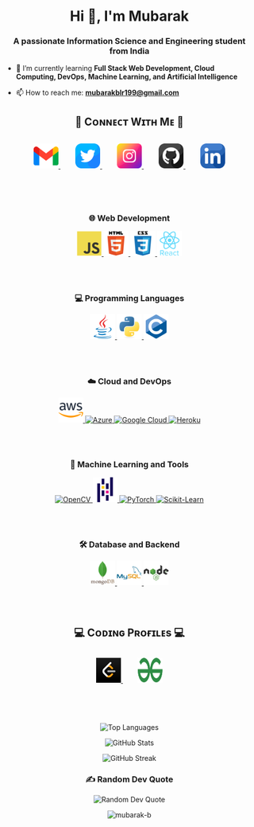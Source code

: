 <h1 align="center">Hi 👋, I'm Mubarak</h1>
<h3 align="center">A passionate Information Science and Engineering student from India</h3>

- 🌱 I’m currently learning **Full Stack Web Development, Cloud Computing, DevOps, Machine Learning, and Artificial Intelligence**

- 📫 How to reach me: **mubarakblr199@gmail.com**

<h2 align="center" style="margin-bottom: 30px;">🤝 Cᴏɴɴᴇᴄᴛ Wɪᴛʜ Mᴇ 🤝</h2>
<div align="center" style="margin-bottom: 30px;">
  <a href="mailto:mubarakblr199@gmail.com" target="_blank" style="margin: 0 15px;">
    <img src="gmail.png" width=50 height=50 alt="mubarakblr199@gmail.com" />
  </a>

  <a href="https://twitter.com/mubarak-b" target="_blank" style="margin: 0 15px;">
    <img src="twitter.png" width=50 height=50 alt="Twitter" />
  </a>

  <a href="https://www.instagram.com/itsmubarak.b/" target="_blank" style="margin: 0 15px;">
    <img src="instagram.png" width=50 height=50 alt="Instagram" />
  </a>

  <a href="https://www.github.com/mubarak-b" target="_blank" style="margin: 0 15px;">
    <img src="github (1).png" width=50 height=50 alt="GitHub" />
  </a>

  <a href="https://www.linkedin.com/in/mubarak-b-75b36112b/" target="_blank" style="margin: 0 15px;">
    <img src="linkedin (1).png" width=50 height=50 alt="LinkedIn" />
  </a>
</div>

<br/><br/>

<!-- Web Development -->
<h3 align="center">🌐 Web Development</h3>
<p align="center">
    <a href="https://developer.mozilla.org/en-US/docs/Web/JavaScript" target="_blank" rel="noreferrer">
        <img src="https://raw.githubusercontent.com/devicons/devicon/master/icons/javascript/javascript-original.svg" alt="JavaScript" width="50" height="50"/>
    </a>
    <a href="https://www.w3.org/html/" target="_blank" rel="noreferrer">
        <img src="https://raw.githubusercontent.com/devicons/devicon/master/icons/html5/html5-original-wordmark.svg" alt="HTML5" width="50" height="50"/>
    </a>
    <a href="https://www.w3schools.com/css/" target="_blank" rel="noreferrer">
        <img src="https://raw.githubusercontent.com/devicons/devicon/master/icons/css3/css3-original-wordmark.svg" alt="CSS3" width="50" height="50"/>
    </a>
    <a href="https://reactjs.org/" target="_blank" rel="noreferrer">
        <img src="https://raw.githubusercontent.com/devicons/devicon/master/icons/react/react-original-wordmark.svg" alt="React" width="50" height="50"/>
    </a>
</p>
<br/><br/>
<!-- Programming Languages -->
<h3 align="center">💻 Programming Languages</h3>
<p align="center">
    <a href="https://www.java.com" target="_blank" rel="noreferrer">
        <img src="https://raw.githubusercontent.com/devicons/devicon/master/icons/java/java-original.svg" alt="Java" width="50" height="50"/>
    </a>
    <a href="https://www.python.org" target="_blank" rel="noreferrer">
        <img src="https://raw.githubusercontent.com/devicons/devicon/master/icons/python/python-original.svg" alt="Python" width="50" height="50"/>
    </a>
    <a href="https://www.cprogramming.com/" target="_blank" rel="noreferrer">
        <img src="https://raw.githubusercontent.com/devicons/devicon/master/icons/c/c-original.svg" alt="C" width="50" height="50"/>
    </a>
</p>
<br/><br/>
<!-- Cloud and DevOps -->
<h3 align="center">☁️ Cloud and DevOps</h3>
<p align="center">
    <a href="https://aws.amazon.com" target="_blank" rel="noreferrer">
        <img src="https://raw.githubusercontent.com/devicons/devicon/master/icons/amazonwebservices/amazonwebservices-original-wordmark.svg" alt="AWS" width="50" height="50"/>
    </a>
    <a href="https://azure.microsoft.com/en-in/" target="_blank" rel="noreferrer">
        <img src="https://www.vectorlogo.zone/logos/microsoft_azure/microsoft_azure-icon.svg" alt="Azure" width="50" height="50"/>
    </a>
    <a href="https://cloud.google.com" target="_blank" rel="noreferrer">
        <img src="https://www.vectorlogo.zone/logos/google_cloud/google_cloud-icon.svg" alt="Google Cloud" width="50" height="50"/>
    </a>
    <a href="https://heroku.com" target="_blank" rel="noreferrer">
        <img src="https://www.vectorlogo.zone/logos/heroku/heroku-icon.svg" alt="Heroku" width="50" height="50"/>
    </a>
</p>
<br/><br/>
<!-- Machine Learning and Tools -->
<h3 align="center">🤖 Machine Learning and Tools</h3>
<p align="center">
    <a href="https://opencv.org/" target="_blank" rel="noreferrer">
        <img src="https://www.vectorlogo.zone/logos/opencv/opencv-icon.svg" alt="OpenCV" width="50" height="50"/>
    </a>
    <a href="https://pandas.pydata.org/" target="_blank" rel="noreferrer">
        <img src="https://raw.githubusercontent.com/devicons/devicon/2ae2a900d2f041da66e950e4d48052658d850630/icons/pandas/pandas-original.svg" alt="Pandas" width="50" height="50"/>
    </a>
    <a href="https://pytorch.org/" target="_blank" rel="noreferrer">
        <img src="https://www.vectorlogo.zone/logos/pytorch/pytorch-icon.svg" alt="PyTorch" width="50" height="50"/>
    </a>
    <a href="https://scikit-learn.org/" target="_blank" rel="noreferrer">
        <img src="https://upload.wikimedia.org/wikipedia/commons/0/05/Scikit_learn_logo_small.svg" alt="Scikit-Learn" width="50" height="50"/>
    </a>
</p>
<br/><br/>
<!-- Database and Backend -->
<h3 align="center">🛠️ Database and Backend</h3>
<p align="center">
    <a href="https://www.mongodb.com/" target="_blank" rel="noreferrer">
        <img src="https://raw.githubusercontent.com/devicons/devicon/master/icons/mongodb/mongodb-original-wordmark.svg" alt="MongoDB" width="50" height="50"/>
    </a>
    <a href="https://www.mysql.com/" target="_blank" rel="noreferrer">
        <img src="https://raw.githubusercontent.com/devicons/devicon/master/icons/mysql/mysql-original-wordmark.svg" alt="MySQL" width="50" height="50"/>
    </a>
    <a href="https://nodejs.org" target="_blank" rel="noreferrer">
        <img src="https://raw.githubusercontent.com/devicons/devicon/master/icons/nodejs/nodejs-original-wordmark.svg" alt="Node.js" width="50" height="50"/>
    </a>
</p>
<br/><br/>
<h2 align="center" style="margin-bottom: 30px;">💻 Cᴏᴅɪɴɢ Pʀᴏғɪʟᴇs 💻</h2>
<div align="center" style="margin-bottom: 30px;">
  <a href="https://leetcode.com/mubarakblr199" target="_blank" style="margin: 0 15px;">
    <img src="leetcode.png" width=50 height=50 alt="LeetCode" />
  </a>

  <a href="https://www.geeksforgeeks.org/user/mubarakbsaf/" target="_blank" style="margin: 0 15px;">
    <img src="gfg.svg" width=50 height=50 alt="GeeksforGeeks" />
  </a>
</div>

<br/><br/>

<p align="center">
    <img src="https://github-readme-stats.vercel.app/api/top-langs?username=mubarak-b&show_icons=true&locale=en&layout=compact" alt="Top Languages" />
</p>

<p align="center">
    <img src="https://github-readme-stats.vercel.app/api?username=mubarak-b&show_icons=true&locale=en" alt="GitHub Stats" />
</p>

<p align="center">
    <img src="https://github-readme-streak-stats.herokuapp.com/?user=mubarak-b&" alt="GitHub Streak" />
</p>
<h3 align="center">✍️ Random Dev Quote</h3>
<p align="center">
    <img src="https://quotes-github-readme.vercel.app/api?type=horizontal&theme=radical" alt="Random Dev Quote"/>
</p>

<p align="center">
    <img src="https://komarev.com/ghpvc/?username=mubarak-b&label=Profile%20views&color=0e75b6&style=flat" alt="mubarak-b" />
</p>

